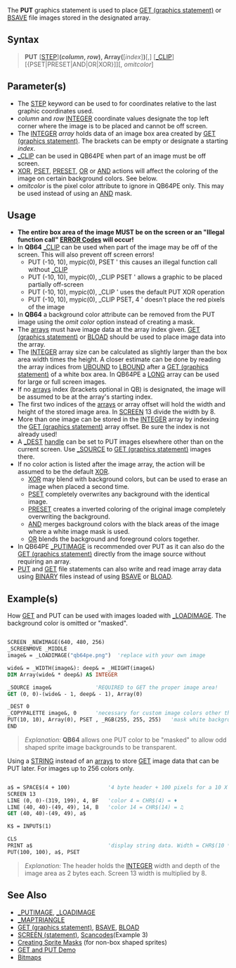 The **PUT** graphics statement is used to place [GET (graphics statement)](GET-(graphics-statement)) or [BSAVE](BSAVE) file images stored in the designated array.

## Syntax

> **PUT** [[STEP](STEP)]**(*column*, *row*), Array(**[*index*]**)**[,] [[_CLIP](_CLIP)]  [{PSET|PRESET|AND|OR|XOR}]][, *omitcolor*]

## Parameter(s)

* The [STEP](STEP) keyword can be used to for coordinates relative to the last graphic coordinates used.
* *column* and *row* [INTEGER](INTEGER) coordinate values designate the top left corner where the image is to be placed and cannot be off screen.
* The [INTEGER](INTEGER) *array* holds data of an image box area created by [GET (graphics statement)](GET-(graphics-statement)). The brackets can be empty or designate a starting *index*.
* [_CLIP](_CLIP) can be used in QB64PE when part of an image must be off screen.
* [XOR](XOR), [PSET](PSET), [PRESET](PRESET), [OR](OR) or [AND](AND) actions will affect the coloring of the image on certain background colors. See below.
* *omitcolor* is the pixel color attribute to ignore in QB64PE only. This may be used instead of using an [AND](AND) mask.

## Usage

* **The entire box area of the image MUST be on the screen or an "Illegal function call" [ERROR Codes](ERROR-Codes) will occur!**
* In **QB64** [_CLIP](_CLIP) can be used when part of the image may be off of the screen. This will also prevent off screen errors!
  - PUT (-10, 10), mypic(0), PSET ' this causes an illegal function call without [_CLIP](_CLIP)
  - PUT (-10, 10), mypic(0), _CLIP PSET ' allows a graphic to be placed partially off-screen
  - PUT (-10, 10), mypic(0), _CLIP ' uses the default PUT XOR operation
  - PUT (-10, 10), mypic(0), _CLIP PSET, 4 ' doesn't place the red pixels of the image
* In **QB64** a background color attribute can be removed from the PUT image using the *omit color* option instead of creating a mask.
* The [arrays](arrays) must have image data at the array index given. [GET (graphics statement)](GET-(graphics-statement)) or [BLOAD](BLOAD) should be used to place image data into the array.
* The [INTEGER](INTEGER) array size can be calculated as slightly larger than the box area width times the height. A closer estimate can be done by reading the array indices from [UBOUND](UBOUND) to [LBOUND](LBOUND) after a [GET (graphics statement)](GET-(graphics-statement)) of a white box area. In QB64PE a [LONG](LONG) array can be used for large or full screen images.
* If no [arrays](arrays) index (brackets optional in QB) is designated, the image will be assumed to be at the array's starting index.
* The first two indices of the [arrays](arrays) or array offset will hold the width and height of the stored image area. In [SCREEN](SCREEN) 13 divide the width by 8.
* More than one image can be stored in the [INTEGER](INTEGER) array by indexing the [GET (graphics statement)](GET-(graphics-statement)) array offset. Be sure the index is not already used!
* A [_DEST](_DEST) [handle](handle) can be set to PUT images elsewhere other than on the current screen. Use [_SOURCE](_SOURCE) to [GET (graphics statement)](GET-(graphics-statement)) images there.
* If no color action is listed after the image array, the action will be assumed to be the default [XOR](XOR). 
  * [XOR](XOR) may blend with background colors, but can be used to erase an image when placed a second time.
  * [PSET](PSET) completely overwrites any background with the identical image.
  * [PRESET](PRESET) creates a inverted coloring of the original image completely overwriting the background.
  * [AND](AND) merges background colors with the black areas of the image where a white image mask is used.
  * [OR](OR) blends the background and foreground colors together.
* In QB64PE [_PUTIMAGE](_PUTIMAGE) is recommended over PUT as it can also do the [GET (graphics statement)](GET-(graphics-statement)) directly from the image source without requiring an array.
* [PUT](PUT) and [GET](GET) file statements can also write and read image array data using [BINARY](BINARY) files instead of using [BSAVE](BSAVE) or [BLOAD](BLOAD).

## Example(s)

How [GET](GET) and PUT can be used with images loaded with [_LOADIMAGE](_LOADIMAGE). The background color is omitted or "masked".

```vb

SCREEN _NEWIMAGE(640, 480, 256)
_SCREENMOVE _MIDDLE
image& = _LOADIMAGE("qb64pe.png")  'replace with your own image

wide& = _WIDTH(image&): deep& = _HEIGHT(image&)
DIM Array(wide& * deep&) AS INTEGER

_SOURCE image&              'REQUIRED to GET the proper image area!
GET (0, 0)-(wide& - 1, deep& - 1), Array(0)

_DEST 0
_COPYPALETTE image&, 0      'necessary for custom image colors other than screen defaults
PUT(10, 10), Array(0), PSET , _RGB(255, 255, 255)   'mask white background color
END 

```

> *Explanation:* **QB64** allows one PUT color to be "masked" to allow odd shaped sprite image backgrounds to be transparent.

Using a [STRING](STRING) instead of an [arrays](arrays) to store [GET](GET) image data that can be PUT later. For images up to 256 colors only.

```vb

a$ = SPACE$(4 + 100)            '4 byte header + 100 pixels for a 10 X 10 image
SCREEN 13
LINE (0, 0)-(319, 199), 4, BF   'color 4 = CHR$(4) = ♦
LINE (40, 40)-(49, 49), 14, B   'color 14 = CHR$(14) = ♫
GET (40, 40)-(49, 49), a$

K$ = INPUT$(1)

CLS
PRINT a$                        'display string data. Width = CHR$(10 * 8) = "P"
PUT(100, 100), a$, PSET 

```

> *Explanation:* The header holds the [INTEGER](INTEGER) width and depth of the image area as 2 bytes each. Screen 13 width is multiplied by 8.

## See Also
 
* [_PUTIMAGE](_PUTIMAGE), [_LOADIMAGE](_LOADIMAGE)
* [_MAPTRIANGLE](_MAPTRIANGLE)
* [GET (graphics statement)](GET-(graphics-statement)), [BSAVE](BSAVE), [BLOAD](BLOAD)
* [SCREEN (statement)](SCREEN-(statement)), [Scancodes](Scancodes)(Example 3)
* [Creating Sprite Masks](Creating-Sprite-Masks) (for non-box shaped sprites)
* [GET and PUT Demo](GET-and-PUT-Demo)
* [Bitmaps](Bitmaps) 

